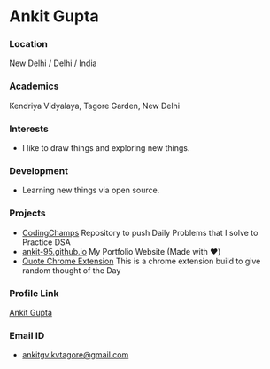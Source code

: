 # Ankit Gupta

### Location

New Delhi / Delhi / India

### Academics

Kendriya Vidyalaya, Tagore Garden, New Delhi

### Interests

- I like to draw things and exploring new things.

### Development

- Learning new things via open source.

### Projects

- [CodingChamps](https://github.com/ankit-95/CodingChamps) Repository to push Daily Problems that I solve to Practice DSA
- [ankit-95.github.io](https://github.com/ankit-95/ankit-95.github.io) My Portfolio Website (Made with ❤️)
- [Quote Chrome Extension](https://github.com/ankit-95/Quote_chrome_extension) This is a chrome extension build to give random thought of the Day

### Profile Link

[Ankit Gupta](https://github.com/ankit-95)

### Email ID

- ankitgv.kvtagore@gmail.com

